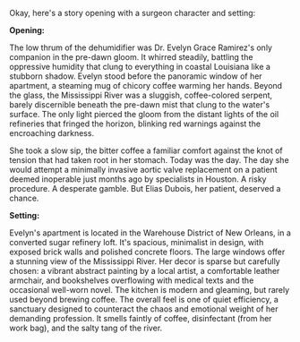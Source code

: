 Okay, here's a story opening with a surgeon character and setting:

**Opening:**

The low thrum of the dehumidifier was Dr. Evelyn Grace Ramirez's only companion in the pre-dawn gloom. It whirred steadily, battling the oppressive humidity that clung to everything in coastal Louisiana like a stubborn shadow. Evelyn stood before the panoramic window of her apartment, a steaming mug of chicory coffee warming her hands. Beyond the glass, the Mississippi River was a sluggish, coffee-colored serpent, barely discernible beneath the pre-dawn mist that clung to the water's surface. The only light pierced the gloom from the distant lights of the oil refineries that fringed the horizon, blinking red warnings against the encroaching darkness.

She took a slow sip, the bitter coffee a familiar comfort against the knot of tension that had taken root in her stomach. Today was the day. The day she would attempt a minimally invasive aortic valve replacement on a patient deemed inoperable just months ago by specialists in Houston. A risky procedure. A desperate gamble. But Elias Dubois, her patient, deserved a chance.

**Setting:**

Evelyn's apartment is located in the Warehouse District of New Orleans, in a converted sugar refinery loft. It's spacious, minimalist in design, with exposed brick walls and polished concrete floors. The large windows offer a stunning view of the Mississippi River. Her decor is sparse but carefully chosen: a vibrant abstract painting by a local artist, a comfortable leather armchair, and bookshelves overflowing with medical texts and the occasional well-worn novel. The kitchen is modern and gleaming, but rarely used beyond brewing coffee. The overall feel is one of quiet efficiency, a sanctuary designed to counteract the chaos and emotional weight of her demanding profession. It smells faintly of coffee, disinfectant (from her work bag), and the salty tang of the river.
